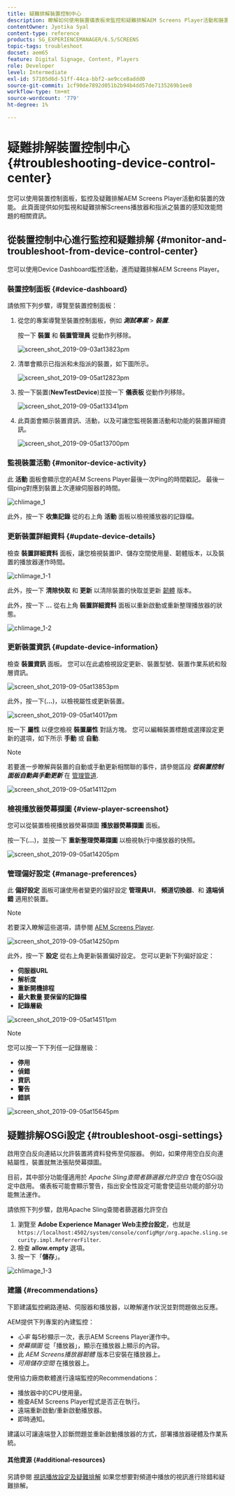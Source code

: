 ```yaml
---
title: 疑難排解裝置控制中心
description: 瞭解如何使用裝置儀表板來監控和疑難排解AEM Screens Player活動和裝置的效能。
contentOwner: Jyotika Syal
content-type: reference
products: SG_EXPERIENCEMANAGER/6.5/SCREENS
topic-tags: troubleshoot
docset: aem65
feature: Digital Signage, Content, Players
role: Developer
level: Intermediate
exl-id: 57105d6d-51ff-44ca-bbf2-ae9cce8addd0
source-git-commit: 1cf90de7892d051b2b94b4dd57de7135269b1ee8
workflow-type: tm+mt
source-wordcount: '779'
ht-degree: 1%

---
```


# 疑難排解裝置控制中心 {#troubleshooting-device-control-center}

您可以使用裝置控制面板，監控及疑難排解AEM Screens Player活動和裝置的效能。 此頁面提供如何監視和疑難排解Screens播放器和指派之裝置的感知效能問題的相關資訊。

## 從裝置控制中心進行監控和疑難排解 {#monitor-and-troubleshoot-from-device-control-center}

您可以使用Device Dashboard監控活動，進而疑難排解AEM Screens Player。

### 裝置控制面板 {#device-dashboard}

請依照下列步驟，導覽至裝置控制面板：

1. 從您的專案導覽至裝置控制面板，例如 ***測試專案*** > ***裝置***.

   按一下 **裝置** 和 **裝置管理員** 從動作列移除。

   ![screen_shot_2019-09-03at13823pm](assets/screen_shot_2019-09-03at13823pm.png)

1. 清單會顯示已指派和未指派的裝置，如下圖所示。

   ![screen_shot_2019-09-05at12823pm](assets/screen_shot_2019-09-05at12823pm.png)

1. 按一下裝置(**NewTestDevice**)並按一下 **儀表板** 從動作列移除。

   ![screen_shot_2019-09-05at13341pm](assets/screen_shot_2019-09-05at13341pm.png)

1. 此頁面會顯示裝置資訊、活動，以及可讓您監視裝置活動和功能的裝置詳細資訊。

   ![screen_shot_2019-09-05at13700pm](assets/screen_shot_2019-09-05at13700pm.png)

### 監視裝置活動 {#monitor-device-activity}

此 **活動** 面板會顯示您的AEM Screens Player最後一次Ping的時間戳記。 最後一個ping對應到裝置上次連線伺服器的時間。

![chlimage_1](assets/chlimage_1.png)

此外，按一下 **收集記錄** 從的右上角 **活動** 面板以檢視播放器的記錄檔。

### 更新裝置詳細資料 {#update-device-details}

檢查 **裝置詳細資料** 面板，讓您檢視裝置IP、儲存空間使用量、韌體版本，以及裝置的播放器運作時間。

![chlimage_1-1](assets/chlimage_1-1.png)

此外，按一下 **清除快取** 和 **更新** 以清除裝置的快取並更新 [韌體](screens-glossary.md) 版本。

此外，按一下 **...** 從右上角 **裝置詳細資料** 面板以重新啟動或重新整理播放器的狀態。

![chlimage_1-2](assets/chlimage_1-2.png)

### 更新裝置資訊 {#update-device-information}

檢查 **裝置資訊** 面板。 您可以在此處檢視設定更新、裝置型號、裝置作業系統和殼層資訊。

![screen_shot_2019-09-05at13853pm](assets/screen_shot_2019-09-05at13853pm.png)

此外，按一下(**...**)，以檢視屬性或更新裝置。

![screen_shot_2019-09-05at14017pm](assets/screen_shot_2019-09-05at14017pm.png)

按一下 **屬性** 以便您檢視 **裝置屬性** 對話方塊。 您可以編輯裝置標題或選擇設定更新的選項，如下所示 **手動** 或 **自動**.

>[!NOTE]
>
>若要進一步瞭解與裝置的自動或手動更新相關聯的事件，請參閱區段 ***從裝置控制面板自動與手動更新*** 在 [管理管道](managing-channels.md).

![screen_shot_2019-09-05at14112pm](assets/screen_shot_2019-09-05at14112pm.png)

### 檢視播放器熒幕擷圖 {#view-player-screenshot}

您可以從裝置檢視播放器熒幕擷圖 **播放器熒幕擷圖** 面板。

按一下(**...**)，並按一下 **重新整理熒幕擷圖** 以檢視執行中播放器的快照。

![screen_shot_2019-09-05at14205pm](assets/screen_shot_2019-09-05at14205pm.png)

### 管理偏好設定 {#manage-preferences}

此 **偏好設定** 面板可讓使用者變更的偏好設定 **管理員UI**， **頻道切換器**、和 **遠端偵錯** 適用於裝置。

>[!NOTE]
>若要深入瞭解這些選項，請參閱 [AEM Screens Player](working-with-screens-player.md).

![screen_shot_2019-09-05at14250pm](assets/screen_shot_2019-09-05at14250pm.png)

此外，按一下 **設定** 從右上角更新裝置偏好設定。 您可以更新下列偏好設定：

* **伺服器URL**
* **解析度**
* **重新開機排程**
* **最大數量 要保留的記錄檔**
* **記錄層級**

![screen_shot_2019-09-05at14511pm](assets/screen_shot_2019-09-05at14511pm.png)

>[!NOTE]
>您可以按一下下列任一記錄層級：
>* **停用**
>* **偵錯**
>* **資訊**
>* **警告**
>* **錯誤**

![screen_shot_2019-09-05at15645pm](assets/screen_shot_2019-09-05at15645pm.png)

## 疑難排解OSGi設定 {#troubleshoot-osgi-settings}

啟用空白反向連結以允許裝置將資料發佈至伺服器。 例如，如果停用空白反向連結屬性，裝置就無法張貼熒幕擷圖。

目前，其中部分功能僅適用於 *Apache Sling查閱者篩選器允許空白* 會在OSGi設定中啟用。 儀表板可能會顯示警告，指出安全性設定可能會使這些功能的部分功能無法運作。

請依照下列步驟，啟用Apache Sling查閱者篩選器允許空白

1. 瀏覽至 **Adobe Experience Manager Web主控台設定**，也就是 `https://localhost:4502/system/console/configMgr/org.apache.sling.security.impl.ReferrerFilter`.
1. 檢查 **allow.empty** 選項。
1. 按一下「**儲存**」。

![chlimage_1-3](assets/chlimage_1-3.png)

### 建議 {#recommendations}

下節建議監控網路連結、伺服器和播放器，以瞭解運作狀況並對問題做出反應。

AEM提供下列專案的內建監控：

* *心率* 每5秒顯示一次，表示AEM Screens Player運作中。
* *熒幕擷圖* 從「播放器」，顯示在播放器上顯示的內容。
* 此 *AEM Screens播放器韌體* 版本已安裝在播放器上。
* *可用儲存空間* 在播放器上。

使用協力廠商軟體進行遠端監控的Recommendations：

* 播放器中的CPU使用量。
* 檢查AEM Screens Player程式是否正在執行。
* 遠端重新啟動/重新啟動播放器。
* 即時通知。

建議以可讓遠端登入診斷問題並重新啟動播放器的方式，部署播放器硬體及作業系統。

#### 其他資源 {#additional-resources}

另請參閱 [視訊播放設定及疑難排解](troubleshoot-videos.md) 如果您想要對頻道中播放的視訊進行除錯和疑難排解。
